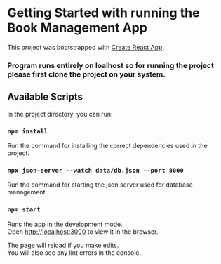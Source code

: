 # Getting Started with running the Book Management App

This project was bootstrapped with [Create React App](https://github.com/facebook/create-react-app).

### Program runs entirely on loalhost so for running the project please first clone the project on your system.

## Available Scripts

In the project directory, you can run:

### `npm install` 
Run the command for installing the correct dependencies used in the project.

### `npx json-server --watch data/db.json --port 8000`
Run the command for starting the json server used for database management.

### `npm start`

Runs the app in the development mode.\
Open [http://localhost:3000](http://localhost:3000) to view it in the browser.

The page will reload if you make edits.\
You will also see any lint errors in the console.
